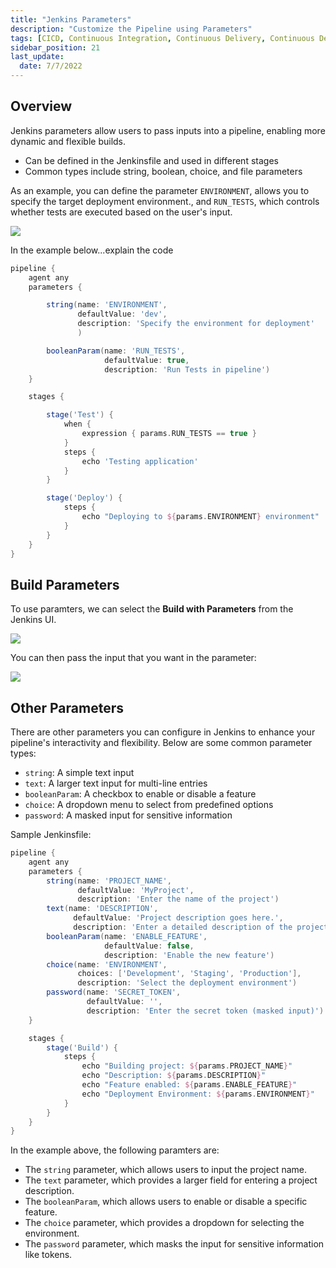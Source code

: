 ```yaml
---
title: "Jenkins Parameters"
description: "Customize the Pipeline using Parameters"
tags: [CICD, Continuous Integration, Continuous Delivery, Continuous Deployment, Jenkins]
sidebar_position: 21
last_update:
  date: 7/7/2022
---
```



## Overview

Jenkins parameters allow users to pass inputs into a pipeline, enabling more dynamic and flexible builds.

- Can be defined in the Jenkinsfile and used in different stages
- Common types include string, boolean, choice, and file parameters

As an example, you can define the parameter `ENVIRONMENT`, allows you to specify the target deployment environment., and `RUN_TESTS`, which  controls whether tests are executed based on the user's input.

![](/img/docs/1027-jenkins-parameters-sample-diagrams.png)

In the example below...explain the code

```groovy title="Jenkinsfile"
pipeline {
    agent any
    parameters {

        string(name: 'ENVIRONMENT', 
               defaultValue: 'dev', 
               description: 'Specify the environment for deployment'
               )

        booleanParam(name: 'RUN_TESTS', 
                     defaultValue: true, 
                     description: 'Run Tests in pipeline')
    }

    stages {

        stage('Test') {
            when {
                expression { params.RUN_TESTS == true }
            }
            steps {
                echo 'Testing application'
            }
        }

        stage('Deploy') {
            steps {
                echo "Deploying to ${params.ENVIRONMENT} environment"
            }
        }
    }
}
```

## Build Parameters 

To use paramters, we can select the **Build with Parameters** from the Jenkins UI.

![](/img/docs/1027-jenkins-build-with-parametersss.png)

You can then pass the input that you want in the parameter:

<!-- ![](/img/docs/1027-jenkins-pass-the-parameter-in-the-input.png) -->

![](/img/docs/1027-jenkins-pass-the-parameter-in-the-input-2.png)

## Other Parameters

There are other parameters you can configure in Jenkins to enhance your pipeline's interactivity and flexibility. Below are some common parameter types:

- `string`: A simple text input
- `text`: A larger text input for multi-line entries
- `booleanParam`: A checkbox to enable or disable a feature
- `choice`: A dropdown menu to select from predefined options
- `password`: A masked input for sensitive information

Sample Jenkinsfile:

```groovy title="Jenkinsfile"
pipeline {
    agent any
    parameters {
        string(name: 'PROJECT_NAME', 
               defaultValue: 'MyProject', 
               description: 'Enter the name of the project')
        text(name: 'DESCRIPTION', 
              defaultValue: 'Project description goes here.', 
              description: 'Enter a detailed description of the project')
        booleanParam(name: 'ENABLE_FEATURE', 
                     defaultValue: false, 
                     description: 'Enable the new feature')
        choice(name: 'ENVIRONMENT', 
               choices: ['Development', 'Staging', 'Production'], 
               description: 'Select the deployment environment')
        password(name: 'SECRET_TOKEN', 
                 defaultValue: '', 
                 description: 'Enter the secret token (masked input)')
    }

    stages {
        stage('Build') {
            steps {
                echo "Building project: ${params.PROJECT_NAME}"
                echo "Description: ${params.DESCRIPTION}"
                echo "Feature enabled: ${params.ENABLE_FEATURE}"
                echo "Deployment Environment: ${params.ENVIRONMENT}"
            }
        }
    }
}
```

In the example above, the following paramters are:

- The `string` parameter, which allows users to input the project name.
- The `text` parameter, which provides a larger field for entering a project description.
- The `booleanParam`, which allows users to enable or disable a specific feature.
- The `choice` parameter, which provides a dropdown for selecting the environment.
- The `password` parameter, which masks the input for sensitive information like tokens. 
